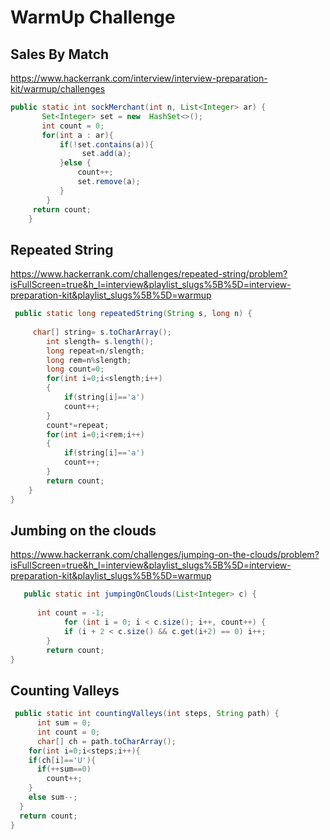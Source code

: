 

# WarmUp Challenge 

## Sales By Match

https://www.hackerrank.com/interview/interview-preparation-kit/warmup/challenges

```java
public static int sockMerchant(int n, List<Integer> ar) {
       Set<Integer> set = new  HashSet<>();
       int count = 0;
       for(int a : ar){
           if(!set.contains(a)){
                set.add(a);
           }else {
               count++;
               set.remove(a);
           }
        }  
     return count;
    }
```
## Repeated String
https://www.hackerrank.com/challenges/repeated-string/problem?isFullScreen=true&h_l=interview&playlist_slugs%5B%5D=interview-preparation-kit&playlist_slugs%5B%5D=warmup

```java
 public static long repeatedString(String s, long n) {
    
     char[] string= s.toCharArray();
        int slength= s.length();
        long repeat=n/slength;
        long rem=n%slength;
        long count=0;
        for(int i=0;i<slength;i++)
        {
            if(string[i]=='a')
            count++;
        }
        count*=repeat;
        for(int i=0;i<rem;i++)
        {
            if(string[i]=='a')
            count++;
        }       
        return count;
    }
}
```


## Jumbing on the clouds
https://www.hackerrank.com/challenges/jumping-on-the-clouds/problem?isFullScreen=true&h_l=interview&playlist_slugs%5B%5D=interview-preparation-kit&playlist_slugs%5B%5D=warmup


```java
   public static int jumpingOnClouds(List<Integer> c) {
    
      int count = -1;
            for (int i = 0; i < c.size(); i++, count++) {
            if (i + 2 < c.size() && c.get(i+2) == 0) i++;
        }
        return count;
}
```


## Counting Valleys

```java
 public static int countingValleys(int steps, String path) {
      int sum = 0;
      int count = 0;
      char[] ch = path.toCharArray();
    for(int i=0;i<steps;i++){
    if(ch[i]=='U'){
      if(++sum==0)
        count++;
    }
    else sum--;
  }
  return count;
}
```
